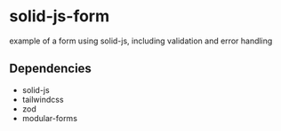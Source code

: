 # solid-js-form

example of a form using solid-js, including validation and error handling

## Dependencies

- solid-js
- tailwindcss
- zod
- modular-forms
